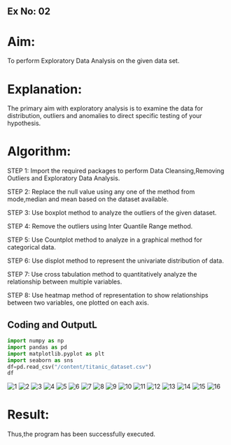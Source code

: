 ## Ex No: 02
# Aim:
   To perform Exploratory Data Analysis on the given data set.
      
# Explanation:
  The primary aim with exploratory analysis is to examine the data for distribution, outliers and anomalies to direct specific testing of your hypothesis.
  
# Algorithm:
STEP 1: Import the required packages to perform Data Cleansing,Removing Outliers and Exploratory Data Analysis.

STEP 2: Replace the null value using any one of the method from mode,median and mean based on the dataset available.

STEP 3: Use boxplot method to analyze the outliers of the given dataset.

STEP 4: Remove the outliers using Inter Quantile Range method.

STEP 5: Use Countplot method to analyze in a graphical method for categorical data.

STEP 6: Use displot method to represent the univariate distribution of data.

STEP 7: Use cross tabulation method to quantitatively analyze the relationship between multiple variables.

STEP 8: Use heatmap method of representation to show relationships between two variables, one plotted on each axis.

## Coding and OutputL
```py
import numpy as np
import pandas as pd
import matplotlib.pyplot as plt
import seaborn as sns
df=pd.read_csv("/content/titanic_dataset.csv")
df
```
![1](https://github.com/abdulwasih2003/EXNO2DS/assets/91781810/5b7ee799-5b7a-4977-a592-29c35e4edc64)
![2](https://github.com/abdulwasih2003/EXNO2DS/assets/91781810/46bf2696-ab0e-45e3-8641-6d13a8683577)
![3](https://github.com/abdulwasih2003/EXNO2DS/assets/91781810/0c3dea80-6903-4c1a-98c7-6a45e3b22a9b)
![4](https://github.com/abdulwasih2003/EXNO2DS/assets/91781810/a4c8288c-75cc-4cf6-af5e-b1235bd7967e)
![5](https://github.com/abdulwasih2003/EXNO2DS/assets/91781810/3b07cd6a-9a36-465c-98aa-70fb8393f08a)
![6](https://github.com/abdulwasih2003/EXNO2DS/assets/91781810/99fc9b46-ff1f-41a8-b9f8-8c9e5e2d364d)
![7](https://github.com/abdulwasih2003/EXNO2DS/assets/91781810/daa76e0e-d84d-4356-9343-b9ae4a985756)
![8](https://github.com/abdulwasih2003/EXNO2DS/assets/91781810/88b202e3-9258-4eb1-9078-67fa5866c634)
![9](https://github.com/abdulwasih2003/EXNO2DS/assets/91781810/72037cca-d444-496c-a4bb-0abf09357e7c)
![10](https://github.com/abdulwasih2003/EXNO2DS/assets/91781810/181a6c12-35d8-4603-b8ba-c2ed32ccf3f3)
![11](https://github.com/abdulwasih2003/EXNO2DS/assets/91781810/aeb7f0a6-e23d-458a-aea5-4c32f07474e4)
![12](https://github.com/abdulwasih2003/EXNO2DS/assets/91781810/e630f061-1ed8-454c-a2b2-5741ed5d1cea)
![13](https://github.com/abdulwasih2003/EXNO2DS/assets/91781810/6d891b3d-e0bd-48c5-a2ff-152cec9759b8)
![14](https://github.com/abdulwasih2003/EXNO2DS/assets/91781810/265a5f63-e8a9-478d-8665-7188417b70f2)
![15](https://github.com/abdulwasih2003/EXNO2DS/assets/91781810/c3640710-8361-4a96-ab27-08902a164aac)
![16](https://github.com/abdulwasih2003/EXNO2DS/assets/91781810/7acf4aa5-772d-4437-a7fe-4fe6646ea783)
# Result:
Thus,the program has been successfully executed.
